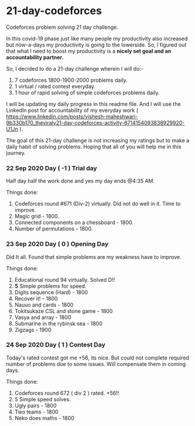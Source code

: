 # 21-day-codeforces
Codeforces problem solving 21 day challenge.

In this covid-19 phase just like many people my productivity also increased but now-a-days my productivity is going to the lowerside.
So, I figured out that what I need to boost my productivity is a __nicely set goal and an accountability partner.__

So, I decided to do a 21-day challenge wherein I will do:-
1. 7 codeforces 1800-1900-2000 problems daily.
2. 1 virtual / rated contest everyday.
3. 1 hour of rapid solving of simple codeforces problems daily.

I will be updating my daily progress in this readme file.
And I will use the LinkedIn post for accountability of my everyday work
( https://www.linkedin.com/posts/vishesh-maheshwari-9b330b170_theviralv21-day-codeforces-activity-6714154093838929920-U1Jn ).

The goal of this 21-day challenge is not increasing my ratings but to make a daily habit of solving problems. Hoping that all of you will help me in this journey.

### 22 Sep 2020	Day ( -1 )	Trial day

Half day half the work done and yes my day ends @4:35 AM.

Things done:

1. Codeforces round #671 (Div-2) virtually. Did not do well in it. Time to improve.
2. Magic grid - 1800.
3. Connected components on a chessboard - 1800.
4. Number of permutations - 1800.

### 23 Sep 2020    Day ( 0 )    Opening Day

Did It all. Found that simple problems are my weakness have to improve.

Things done:

1. Educational round 94 virtually. Solved D!!
2. **5** Simple problems for speed.
3. Digits sequence (Hard) - 1800
4. Recover it! - 1800
5. Nauuo and cards - 1800
6. Tokitsukaze CSL and stone game - 1800
7. Vasya and array - 1800
8. Submarine in the rybinsk sea - 1800
9. Zigzags - 1900

### 24 Sep 2020    Day ( 1 )    Contest Day

Today's rated contest got me +56, its nice. But could not complete required number of problems due to some issues. Will compensate them in coming days.

Things done:

1. Codeforces round 672 ( div 2 ) rated. +56!!
2. 5 Simple speed solves.
3. Ugly pairs - 1800
4. Two teams - 1800
5. Neko does maths - 1800